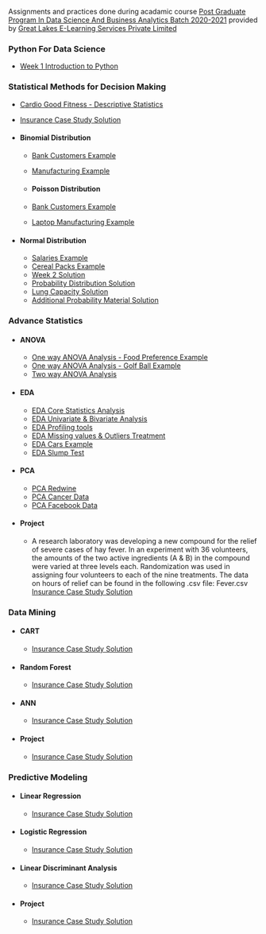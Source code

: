 Assignments and practices done during acadamic course <a href="https://www.greatlearning.in/pg-program-dsba">Post Graduate Program In Data Science And Business Analytics Batch 2020-2021</a> provided by <a href="www.greatlearning.com">Great Lakes E-Learning Services Private Limited</a>

### Python For Data Science
-  [Week 1 Introduction to Python](https://nbviewer.jupyter.org/github/theshreyansh/greatlearning-pgp-dsba/blob/master/Module%2001%20Python%20For%20Data%20Science/Week_1_Python_For_Data_Science_Into_To_Python/Week_1_Intro_To_Python.ipynb)

### Statistical Methods for Decision Making
-  [Cardio Good Fitness - Descriptive Statistics](https://nbviewer.jupyter.org/github/theshreyansh/greatlearning-pgp-dsba/blob/master/M1%20Python%20For%20Data%20Science/Week_2_Python_For_Data_Science_NumPy_Pandas/Food_Nutrition_Solution.ipynb)
-  [Insurance Case Study Solution](https://nbviewer.jupyter.org/github/theshreyansh/greatlearning-pgp-dsba/blob/master/M2%20Statistical%20Methods%20for%20Decision%20Making/Week_1_SMDM_Descriptive_Statistics/Insurance%20Case%20Study_Solution.ipynb)
-  #### Binomial Distribution
	-  [Bank Customers Example](https://nbviewer.jupyter.org/github/theshreyansh/greatlearning-pgp-dsba/blob/master/M2%20Statistical%20Methods%20for%20Decision%20Making/Week_2_SMDM_Inferential_Statistics%23Probability_%26_Distributions/SM3%20-%20Binomial%20Distribution%20Example%20-%20Bank%20Customers%20(1).ipynb)
	-  [Manufacturing Example](https://nbviewer.jupyter.org/github/theshreyansh/greatlearning-pgp-dsba/blob/master/M2%20Statistical%20Methods%20for%20Decision%20Making/Week_2_SMDM_Inferential_Statistics%23Probability_%26_Distributions/SM3%20-%20Binomial%20Distribution%20Example%20-%20Manufacturing%20(1).ipynb)
	
	-  #### Poisson Distribution
	-  [Bank Customers Example](https://nbviewer.jupyter.org/github/theshreyansh/greatlearning-pgp-dsba/blob/master/M2%20Statistical%20Methods%20for%20Decision%20Making/Week_2_SMDM_Inferential_Statistics%23Probability_%26_Distributions/SM3%20-%20Poisson%20Distribution%20Example%20-%20Bank%20Customer%20Footfall%20Analysis%20(1).ipynb)
	-  [Laptop Manufacturing Example](https://nbviewer.jupyter.org/github/theshreyansh/greatlearning-pgp-dsba/blob/master/M2%20Statistical%20Methods%20for%20Decision%20Making/Week_2_SMDM_Inferential_Statistics%23Probability_%26_Distributions/SM3%20-%20Poisson%20Distribution%20Example%20-%20Laptop%20Defects%20Analysis%20(1).ipynb)
-  #### Normal Distribution

	-  [Salaries Example](https://nbviewer.jupyter.org/github/theshreyansh/greatlearning-pgp-dsba/blob/master/M2%20Statistical%20Methods%20for%20Decision%20Making/Week_2_SMDM_Inferential_Statistics%23Probability_%26_Distributions/SM3%20-%20Normal%20Distribution%20Example%20-%20Salaries%20(1).ipynb)
	-  [Cereal Packs Example](https://nbviewer.jupyter.org/github/theshreyansh/greatlearning-pgp-dsba/blob/master/M2%20Statistical%20Methods%20for%20Decision%20Making/Week_2_SMDM_Inferential_Statistics%23Probability_%26_Distributions/SM3%20-%20Normal%20Distribution%20Example%20-%20Cereal%20Packs-Copy1%20(1).ipynb)
    -  [Week 2 Solution](https://nbviewer.jupyter.org/github/theshreyansh/greatlearning-pgp-dsba/blob/master/M2%20Statistical%20Methods%20for%20Decision%20Making/Week_2_SMDM_Inferential_Statistics%23Probability_%26_Distributions/SMDM%20Week-2%20Solution%20.ipynb)
    -  [Probability Distribution Solution](https://nbviewer.jupyter.org/github/theshreyansh/greatlearning-pgp-dsba/blob/master/M2%20Statistical%20Methods%20for%20Decision%20Making/Week_2_SMDM_Inferential_Statistics%23Probability_%26_Distributions/Probability%20Distributions_Solutions.ipynb)
    -  [Lung Capacity Solution](https://nbviewer.jupyter.org/github/theshreyansh/greatlearning-pgp-dsba/blob/master/M2%20Statistical%20Methods%20for%20Decision%20Making/Week_2_SMDM_Inferential_Statistics%23Probability_%26_Distributions/Lung%20Capacity%20-%20Solutions.ipynb)
    -  [Additional Probability Material Solution](https://nbviewer.jupyter.org/github/theshreyansh/greatlearning-pgp-dsba/blob/master/M2%20Statistical%20Methods%20for%20Decision%20Making/Week_2_SMDM_Inferential_Statistics%23Probability_%26_Distributions/Additional%20Probability%20Material%20Solution%20Code.ipynb)

### Advance Statistics
-  #### ANOVA
	-  [One way ANOVA Analysis - Food Preference Example](https://nbviewer.jupyter.org/github/theshreyansh/greatlearning-pgp-dsba/blob/master/M3%20Advance%20Statistics/W1%20ANOVA/Anova_Paul%20(1).ipynb)
	-  [One way ANOVA Analysis - Golf Ball Example](https://nbviewer.jupyter.org/github/theshreyansh/greatlearning-pgp-dsba/blob/master/M3%20Advance%20Statistics/W1%20ANOVA/GolfBall_OneWayAnova_Solutions.ipynb)
	-  [Two way ANOVA Analysis](https://nbviewer.jupyter.org/github/theshreyansh/greatlearning-pgp-dsba/blob/master/M3%20Advance%20Statistics/W1%20ANOVA/Diet_Two_way_Anova_Solution_File.ipynb)
-  #### EDA
	-  [EDA Core Statistics Analysis](https://nbviewer.jupyter.org/github/theshreyansh/greatlearning-pgp-dsba/blob/master/M3%20Advance%20Statistics/W2%20EDA/EDA%20-Part1_Basic_Statistics_Exploration%20(1)%20(1).ipynb)
	-  [EDA Univariate & Bivariate Analysis](https://nbviewer.jupyter.org/github/theshreyansh/greatlearning-pgp-dsba/blob/master/M3%20Advance%20Statistics/W2%20EDA/EDA_Part2_Univariate_and_Multivariate_Analysis_Encoding_Normalization_Scaling.ipynb)
	-  [EDA Profiling tools](https://nbviewer.jupyter.org/github/theshreyansh/greatlearning-pgp-dsba/blob/master/M3%20Advance%20Statistics/W2%20EDA/EDA_Bivariate_Analysis_and_Pandas_Profiling%20(2)%20(1).ipynb)
	-  [EDA Missing values & Outliers Treatment](https://nbviewer.jupyter.org/github/theshreyansh/greatlearning-pgp-dsba/blob/master/M3%20Advance%20Statistics/W2%20EDA/EDA_Data_Preprocessing_Missing_Values_and_Outliers%20(1).ipynb)
	-  [EDA Cars Example](https://nbviewer.jupyter.org/github/theshreyansh/greatlearning-pgp-dsba/blob/master/M3%20Advance%20Statistics/W2%20EDA/EDA_Cars_solution.ipynb)
	-  [EDA Slump Test](https://nbviewer.jupyter.org/github/theshreyansh/greatlearning-pgp-dsba/blob/master/M3%20Advance%20Statistics/W2%20EDA/M3W2-Assignment-Slump-Test.ipynb)
-  #### PCA
	-  [PCA Redwine](https://nbviewer.jupyter.org/github/theshreyansh/greatlearning-pgp-dsba/blob/master/M3%20Advance%20Statistics/W3%20PCA/M3_W3_PCA_RedWine_Solution.ipynb)
	-  [PCA Cancer Data](https://nbviewer.jupyter.org/github/theshreyansh/greatlearning-pgp-dsba/blob/master/M3%20Advance%20Statistics/W3%20PCA/PCA_Cancer_Data_solution%20(1).ipynb)
	-  [PCA Facebook Data](https://nbviewer.jupyter.org/github/theshreyansh/greatlearning-pgp-dsba/blob/master/M3%20Advance%20Statistics/W3%20PCA/PCA_FB.ipynb)
-  #### Project
	-  A research laboratory was developing a new compound for the relief of severe cases of hay fever. In an experiment with 36 volunteers, the amounts of the two active ingredients (A & B) in the compound were varied at three levels each. Randomization was used in assigning four volunteers to each of the nine treatments. The data on hours of relief can be found in the following .csv file: Fever.csv 
	[Insurance Case Study Solution](https://nbviewer.jupyter.org/github/theshreyansh/greatlearning-pgp-dsba/blob/master/Module%2002%20Statistical%20Methods%20for%20Decision%20Making/Week_1_SMDM_Descriptive_Statistics/Insurance%20Case%20Study_Solution.ipynb)

### Data Mining
-	#### CART
	-  [Insurance Case Study Solution](https://nbviewer.jupyter.org/github/theshreyansh/greatlearning-pgp-dsba/blob/master/Module%2002%20Statistical%20Methods%20for%20Decision%20Making/Week_1_SMDM_Descriptive_Statistics/Insurance%20Case%20Study_Solution.ipynb)
-  #### Random Forest
	-  [Insurance Case Study Solution](https://nbviewer.jupyter.org/github/theshreyansh/greatlearning-pgp-dsba/blob/master/Module%2002%20Statistical%20Methods%20for%20Decision%20Making/Week_1_SMDM_Descriptive_Statistics/Insurance%20Case%20Study_Solution.ipynb)
-  #### ANN
	-  [Insurance Case Study Solution](https://nbviewer.jupyter.org/github/theshreyansh/greatlearning-pgp-dsba/blob/master/Module%2002%20Statistical%20Methods%20for%20Decision%20Making/Week_1_SMDM_Descriptive_Statistics/Insurance%20Case%20Study_Solution.ipynb)
-  #### Project
	-  [Insurance Case Study Solution](https://nbviewer.jupyter.org/github/theshreyansh/greatlearning-pgp-dsba/blob/master/Module%2002%20Statistical%20Methods%20for%20Decision%20Making/Week_1_SMDM_Descriptive_Statistics/Insurance%20Case%20Study_Solution.ipynb)

### Predictive Modeling
-	#### Linear Regression
	-  [Insurance Case Study Solution](https://nbviewer.jupyter.org/github/theshreyansh/greatlearning-pgp-dsba/blob/master/Module%2002%20Statistical%20Methods%20for%20Decision%20Making/Week_1_SMDM_Descriptive_Statistics/Insurance%20Case%20Study_Solution.ipynb)
-  #### Logistic Regression
	-  [Insurance Case Study Solution](https://nbviewer.jupyter.org/github/theshreyansh/greatlearning-pgp-dsba/blob/master/Module%2002%20Statistical%20Methods%20for%20Decision%20Making/Week_1_SMDM_Descriptive_Statistics/Insurance%20Case%20Study_Solution.ipynb)
-  #### Linear Discriminant Analysis
	-  [Insurance Case Study Solution](https://nbviewer.jupyter.org/github/theshreyansh/greatlearning-pgp-dsba/blob/master/Module%2002%20Statistical%20Methods%20for%20Decision%20Making/Week_1_SMDM_Descriptive_Statistics/Insurance%20Case%20Study_Solution.ipynb)
-  #### Project
	-  [Insurance Case Study Solution](https://nbviewer.jupyter.org/github/theshreyansh/greatlearning-pgp-dsba/blob/master/Module%2002%20Statistical%20Methods%20for%20Decision%20Making/Week_1_SMDM_Descriptive_Statistics/Insurance%20Case%20Study_Solution.ipynb)